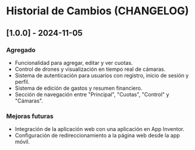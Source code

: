 # Historial de Cambios (CHANGELOG)

## [1.0.0] - 2024-11-05
### Agregado
- Funcionalidad para agregar, editar y ver cuotas.
- Control de drones y visualización en tiempo real de cámaras.
- Sistema de autenticación para usuarios con registro, inicio de sesión y perfil.
- Sistema de edición de gastos y resumen financiero.
- Sección de navegación entre "Principal", "Cuotas", "Control" y "Cámaras".

### Mejoras futuras
- Integración de la aplicación web con una aplicación en App Inventor.
- Configuración de redireccionamiento a la página web desde la app móvil.

